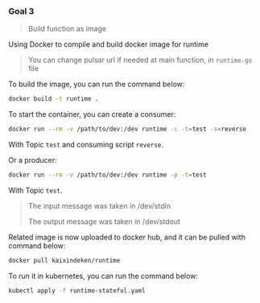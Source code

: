 ### Goal 3

> Build function as image

Using Docker to compile and build docker image for runtime

> You can change pulsar url if needed at main function, in `runtime.go` file

To build the image, you can run the command below:

```bash
docker build -t runtime .
```

To start the container, you can create a consumer:

```bash
docker run --rm -v /path/to/dev:/dev runtime -c -t=test -s=reverse
```

With Topic `test` and consuming script `reverse`.

Or a producer:

```bash
docker run --rm -v /path/to/dev:/dev runtime -p -t=test
```

With Topic `test`.

>The input message was taken in /dev/stdin
>
>The output message was taken in /dev/stdout

Related image is now uploaded to docker hub, and it can be pulled with command below: 
```bash
docker pull kaixindeken/runtime
```

To run it in kubernetes, you can run the command below:
```bash
kubectl apply -f runtime-stateful.yaml 
```
